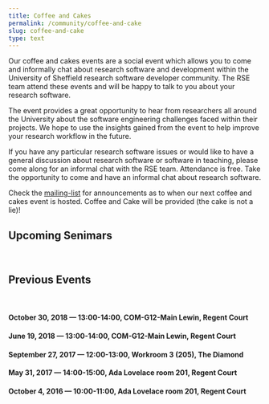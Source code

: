 ```yaml
---
title: Coffee and Cakes
permalink: /community/coffee-and-cake
slug: coffee-and-cake
type: text
---
```


Our coffee and cakes events are a social event which allows you to come and informally chat about research software and development within the University of Sheffield research software developer community. The RSE team attend these events and will be happy to talk to you about your research software. 

The event provides a great opportunity to hear from researchers all around the University about the software engineering challenges faced within their projects. We hope to use the insights gained from the event to help improve your research workflow in the future.

If you have any particular research software issues or would like to have a general discussion about research software or software in teaching, please come along for an informal chat with the RSE team.   Attendance is free. Take the opportunity to come and have an informal chat about research software.

Check the [mailing-list](../) for announcements as to when our next coffee and cakes event is hosted. Coffee and Cake will be provided (the cake is not a lie)!

## Upcoming Senimars ##

<br/>

## Previous Events ##
<br/>

#### October 30, 2018 &mdash; 13:00-14:00, COM-G12-Main Lewin, Regent Court ####
#### June 19, 2018 &mdash; 13:00-14:00, COM-G12-Main Lewin, Regent Court ####
#### September 27, 2017 &mdash; 12:00-13:00, Workroom 3 (205), The Diamond ####
#### May 31, 2017 &mdash; 14:00-15:00,  Ada Lovelace room 201, Regent Court ####
#### October 4, 2016 &mdash; 10:00-11:00,  Ada Lovelace room 201, Regent Court ####
